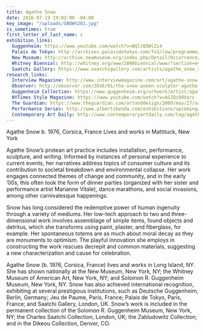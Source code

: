```yaml
---
title: Agathe Snow
date: 2016-07-19 19:02:00 -04:00
key_image: "/uploads/SNOW%201.jpg"
is_sometimes: true
first_letter_of_last_name: s
exhibition_links:
  Guggenheim: https://www.youtube.com/watch?v=BQlJQ5WlZi4
  Palais de Tokyo: http://archives.palaisdetokyo.com/fo3/low/programme/index.php?page=nav.inc.php&id_eve=3070&prog=46
  New Museum: http://archive.newmuseum.org/index.php/Detail/Occurrence/Show/occurrence_id/932
  Whitney Biennial: http://whitney.org/www/2008biennial/www/?section=events&page=at_park_performances#event_1
  Saatchi Gallery: https://www.saatchigallery.com/artists/agathe_snow_articles.htm
research_links:
  Interview Magazine: http://www.interviewmagazine.com/art/agathe-snow-continuum-journal-gallery#_
  Observer: http://observer.com/2016/01/the-snow-queen-sculptor-agathe-snow-unleashes-her-inner-child/
  Guggenheim Collection: https://www.guggenheim.org/artwork/artist/agathe-snow
  NYTimes Style Magazine: https://www.youtube.com/watch?v=ASJQc98Verc
  The Guardian: https://www.theguardian.com/artanddesign/2009/may/27/artist-week-agathe-snow
  Performance Series: http://www.albertzbenda.com/exhibitions/upcoming/agathe-snow-coyote-ugly
  Contemporary Art Daily: http://www.contemporaryartdaily.com/tag/agathe-snow/
---
```


Agathe Snow
b. 1976, Corsica, France
Lives and works in Mattituck, New York

Agathe Snow’s protean art practice includes installation, performance, sculpture, and writing. Informed by instances of personal experience to current events, her narratives address topics of consumer culture and its contribution to societal breakdown and environmental collapse. Her work engages connected themes of change and community, and in the early ’00s, this often took the form of dinner parties (organized with her sister and performance artist Marianne Vitale), dance marathons, and social invasions, among other carnivalesque happenings.
 
Snow has long considered the redemptive power of human ingenuity through a variety of mediums. Her low-tech approach to two and three-dimensional work involves assemblage of simple items, found objects and detritus, which she transforms using paint, plaster, and fiberglass, for example. Her spontaneous totems are as much about moral decay as they are monuments to optimism. The playful innovation she employs in constructing the work rescues decrepit and common materials, suggesting a new characterization and cause for celebration.
 
Agathe Snow (b. 1976, Corsica, France) lives and works in Long Island, NY. She has shown nationally at the New Museum, New York, NY; the Whitney Museum of American Art, New York, NY; and Solomon R. Guggenheim Museum, New York, NY. Snow has also achieved international recognition, exhibiting at several prestigious institutions, such as Deutsche Guggenheim, Berlin, Germany; Jeu de Paume, Paris, France; Palais de Tokyo, Paris, France; and Saatchi Gallery, London, UK. Snow’s work is included in the permanent collection of the Solomon R. Guggenheim Museum, New York, NY; the Charles Saatchi Collection, London, UK; the Zabludowitz Collection; and in the Dikeou Collection, Denver, CO.

